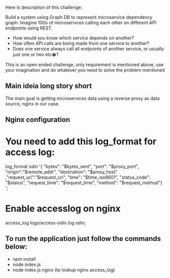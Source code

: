 Here is description of this challenge: 

Build a system using Graph DB to represent microservice dependency graph. 
Imagine 100s of microserivces calling each other on different API endpoints using REST, 

* How would you know which service depends on another? 
* How often API calls are being made from one service to another? 
* Does one service always call all endpoints of another service, or usually just one or two etc�?

This is an open ended challenge, only requirement is mentioned above, use your imagination and do whatever you need to solve the problem mentioned



## Main ideia long story short

The main goal is getting microservices data using a reverse proxy as data source, nginx in our case.



## Nginx configuration

# You need to add this log_format for access log:
log_format  odin  '{ "bytes": "$bytes_sent", "port": "$proxy_port", "origin":"$remote_addr", "destination": "$proxy_host" ,"request_uri":"$request_uri", "time": "$time_iso8601", "status_code": "$status", "request_time": "$request_time", "method": "$request_method"} ';

# Enable accesslog on nginx
access_log  logs/access-odin.log  odin;


## To run the application just follow the commands below:

* npm install
* node index.js
* node index.js nginx (to lookup nginx access_log)